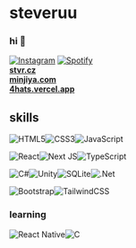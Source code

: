 # steveruu
### hi 👋
<a href="https://www.instagram.com/steveruu/" target="_blank"><img src="https://img.shields.io/badge/Instagram-%23E4405F.svg?logo=instagram&logoColor=white" alt="Instagram"></a>
<a href="https://open.spotify.com/artist/4NOFcRCgjvnRy8nKVGUM0L?si=UWqFdgyYRLmk-EPvnh7Qog" target="_blank"><img src="https://img.shields.io/badge/Spotify-%231ED760.svg?&logo=spotify&logoColor=white" alt="Spotify"></a>  
**[stvr.cz](https://stvr.cz)**  
**[minjiya.com](https://minjiya.com)**  
**[4hats.vercel.app](https://4hats.vercel.app)**  

## skills
![HTML5](https://img.shields.io/badge/html5-%23E34F26.svg?style=for-the-badge&logo=html5&logoColor=white)![CSS3](https://img.shields.io/badge/css3-%231572B6.svg?style=for-the-badge&logo=css3&logoColor=white)![JavaScript](https://img.shields.io/badge/javascript-%23323330.svg?style=for-the-badge&logo=javascript&logoColor=%23F7DF1E)

![React](https://img.shields.io/badge/react-%2320232a.svg?style=for-the-badge&logo=react&logoColor=%2361DAFB)![Next JS](https://img.shields.io/badge/Next-black?style=for-the-badge&logo=next.js&logoColor=white)![TypeScript](https://img.shields.io/badge/typescript-%23007ACC.svg?style=for-the-badge&logo=typescript&logoColor=white)

![C#](https://img.shields.io/badge/c%23-%23239120.svg?style=for-the-badge&logo=csharp&logoColor=white)![Unity](https://img.shields.io/badge/unity-%23000000.svg?style=for-the-badge&logo=unity&logoColor=white)![SQLite](https://img.shields.io/badge/sqlite-%2307405e.svg?style=for-the-badge&logo=sqlite&logoColor=white)![.Net](https://img.shields.io/badge/.NET-5C2D91?style=for-the-badge&logo=.net&logoColor=white)

![Bootstrap](https://img.shields.io/badge/bootstrap-%238511FA.svg?style=for-the-badge&logo=bootstrap&logoColor=white)![TailwindCSS](https://img.shields.io/badge/tailwindcss-%2338B2AC.svg?style=for-the-badge&logo=tailwind-css&logoColor=white)

### learning 
![React Native](https://img.shields.io/badge/react_native-%2320232a.svg?style=for-the-badge&logo=react&logoColor=%2361DAFB)![C](https://img.shields.io/badge/c-%2300599C.svg?style=for-the-badge&logo=c&logoColor=white)
